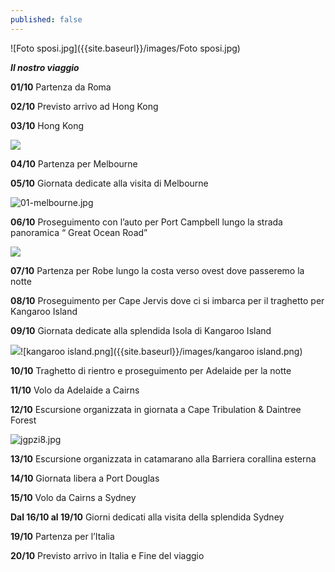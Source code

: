 ```yaml
---
published: false
---
```


![Foto sposi.jpg]({{site.baseurl}}/images/Foto sposi.jpg)

_**Il nostro viaggio**_

**01/10**		Partenza da Roma

**02/10**	    Previsto arrivo ad Hong Kong

**03/10**		Hong Kong

![]({{site.baseurl}}/images/hong-kong%20bg%20image_2.jpg)

**04/10** 	 	Partenza per  Melbourne

**05/10**		Giornata dedicate alla visita di Melbourne

![01-melbourne.jpg]({{site.baseurl}}/images/01-melbourne.jpg)

**06/10**		Proseguimento con l’auto  per Port Campbell lungo la strada panoramica “ Great Ocean Road”

![]({{site.baseurl}}/images/great%20ocean%20road.jpg)

**07/10**		Partenza per Robe lungo la costa verso ovest dove passeremo la notte

**08/10**		Proseguimento per Cape Jervis dove ci si imbarca per il traghetto per Kangaroo Island

**09/10**		Giornata dedicate alla splendida Isola di Kangaroo Island

![]({{site.baseurl}}/images/kangaroo%20island.png)![kangaroo island.png]({{site.baseurl}}/images/kangaroo island.png)

**10/10**		Traghetto di rientro e proseguimento per Adelaide per la notte

**11/10**		Volo da Adelaide a Cairns

**12/10**		Escursione organizzata in giornata a Cape Tribulation & Daintree Forest

![jgpzi8.jpg]({{site.baseurl}}/images/jgpzi8.jpg)

**13/10**		Escursione organizzata in catamarano alla  Barriera corallina esterna


**14/10**		Giornata libera a Port Douglas

**15/10**		Volo da Cairns a Sydney

**Dal 16/10 
al 19/10**      Giorni dedicati alla visita della splendida Sydney

**19/10**		Partenza per l’Italia

**20/10**		Previsto arrivo in Italia e Fine del viaggio	



